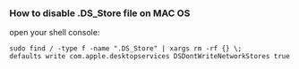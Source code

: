 ### How to disable .DS_Store file on MAC OS

open your shell console:
```shell
sudo find / -type f -name ".DS_Store" | xargs rm -rf {} \;
defaults write com.apple.desktopservices DSDontWriteNetworkStores true
```